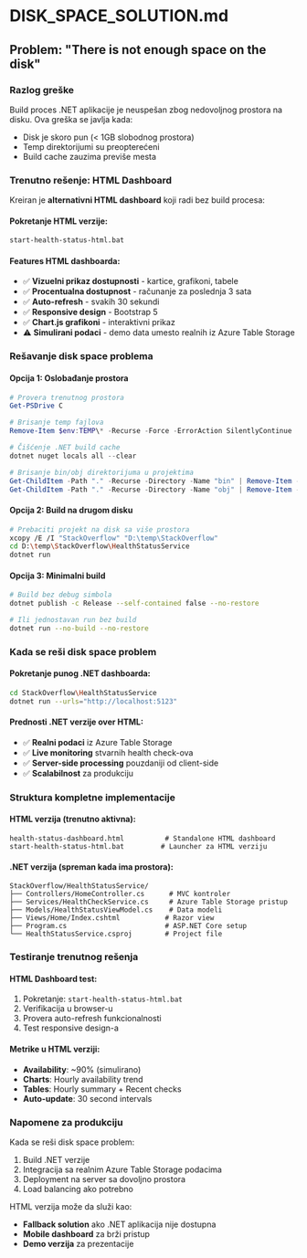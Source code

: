 # DISK_SPACE_SOLUTION.md

## Problem: "There is not enough space on the disk"

### Razlog greške
Build proces .NET aplikacije je neuspešan zbog nedovoljnog prostora na disku. Ova greška se javlja kada:
- Disk je skoro pun (< 1GB slobodnog prostora)
- Temp direktorijumi su preopterećeni
- Build cache zauzima previše mesta

### Trenutno rešenje: HTML Dashboard

Kreiran je **alternativni HTML dashboard** koji radi bez build procesa:

#### Pokretanje HTML verzije:
```bash
start-health-status-html.bat
```

#### Features HTML dashboarda:
- ✅ **Vizuelni prikaz dostupnosti** - kartice, grafikoni, tabele
- ✅ **Procentualna dostupnost** - računanje za poslednja 3 sata
- ✅ **Auto-refresh** - svakih 30 sekundi
- ✅ **Responsive design** - Bootstrap 5
- ✅ **Chart.js grafikoni** - interaktivni prikaz
- ⚠️ **Simulirani podaci** - demo data umesto realnih iz Azure Table Storage

### Rešavanje disk space problema

#### Opcija 1: Oslobađanje prostora
```powershell
# Provera trenutnog prostora
Get-PSDrive C

# Brisanje temp fajlova
Remove-Item $env:TEMP\* -Recurse -Force -ErrorAction SilentlyContinue

# Čišćenje .NET build cache
dotnet nuget locals all --clear

# Brisanje bin/obj direktorijuma u projektima
Get-ChildItem -Path "." -Recurse -Directory -Name "bin" | Remove-Item -Recurse -Force
Get-ChildItem -Path "." -Recurse -Directory -Name "obj" | Remove-Item -Recurse -Force
```

#### Opcija 2: Build na drugom disku
```bash
# Prebaciti projekt na disk sa više prostora
xcopy /E /I "StackOverflow" "D:\temp\StackOverflow"
cd D:\temp\StackOverflow\HealthStatusService
dotnet run
```

#### Opcija 3: Minimalni build
```bash
# Build bez debug simbola
dotnet publish -c Release --self-contained false --no-restore

# Ili jednostavan run bez build
dotnet run --no-build --no-restore
```

### Kada se reši disk space problem

#### Pokretanje punog .NET dashboarda:
```bash
cd StackOverflow\HealthStatusService
dotnet run --urls="http://localhost:5123"
```

#### Prednosti .NET verzije over HTML:
- ✅ **Realni podaci** iz Azure Table Storage
- ✅ **Live monitoring** stvarnih health check-ova
- ✅ **Server-side processing** pouzdaniji od client-side
- ✅ **Scalabilnost** za produkciju

### Struktura kompletne implementacije

#### HTML verzija (trenutno aktivna):
```
health-status-dashboard.html          # Standalone HTML dashboard
start-health-status-html.bat         # Launcher za HTML verziju
```

#### .NET verzija (spreman kada ima prostora):
```
StackOverflow/HealthStatusService/
├── Controllers/HomeController.cs      # MVC kontroler
├── Services/HealthCheckService.cs     # Azure Table Storage pristup
├── Models/HealthStatusViewModel.cs    # Data modeli
├── Views/Home/Index.cshtml           # Razor view
├── Program.cs                        # ASP.NET Core setup
└── HealthStatusService.csproj        # Project file
```

### Testiranje trenutnog rešenja

#### HTML Dashboard test:
1. Pokretanje: `start-health-status-html.bat`
2. Verifikacija u browser-u
3. Provera auto-refresh funkcionalnosti
4. Test responsive design-a

#### Metrike u HTML verziji:
- **Availability**: ~90% (simulirano)
- **Charts**: Hourly availability trend
- **Tables**: Hourly summary + Recent checks
- **Auto-update**: 30 second intervals

### Napomene za produkciju

Kada se reši disk space problem:
1. Build .NET verzije
2. Integracija sa realnim Azure Table Storage podacima
3. Deployment na server sa dovoljno prostora
4. Load balancing ako potrebno

HTML verzija može da služi kao:
- **Fallback solution** ako .NET aplikacija nije dostupna
- **Mobile dashboard** za brži pristup
- **Demo verzija** za prezentacije
